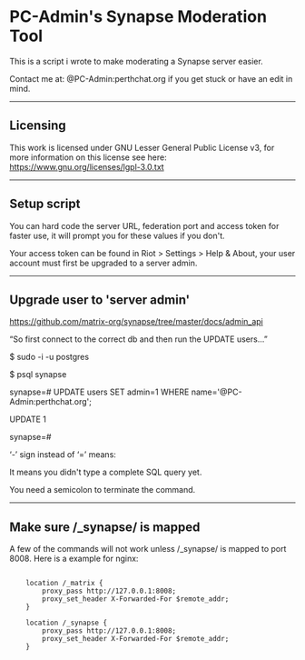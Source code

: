 
# PC-Admin's Synapse Moderation Tool


This is a script i wrote to make moderating a Synapse server easier.

Contact me at: @PC-Admin:perthchat.org if you get stuck or have an edit in mind.

***
## Licensing

This work is licensed under GNU Lesser General Public License v3, for more information on this license see here: https://www.gnu.org/licenses/lgpl-3.0.txt

***
## Setup script

You can hard code the server URL, federation port and access token for faster use, it will prompt you for these values if you don't.

Your access token can be found in Riot > Settings > Help & About, your user account must first be upgraded to a server admin.

***
## Upgrade user to 'server admin'

https://github.com/matrix-org/synapse/tree/master/docs/admin_api

“So first connect to the correct db and then run the UPDATE users...”

$ sudo -i -u postgres

$ psql synapse

synapse=# UPDATE users SET admin=1 WHERE name='@PC-Admin:perthchat.org';

UPDATE 1

synapse=# 

‘-’ sign instead of ‘=’ means:

It means you didn't type a complete SQL query yet.

You need a semicolon to terminate the command.

***
## Make sure /_synapse/ is mapped

A few of the commands will not work unless /_synapse/ is mapped to port 8008. Here is a example for nginx:

```

    location /_matrix {
        proxy_pass http://127.0.0.1:8008;
        proxy_set_header X-Forwarded-For $remote_addr;
    }

    location /_synapse {
        proxy_pass http://127.0.0.1:8008;
        proxy_set_header X-Forwarded-For $remote_addr;
    }

```

